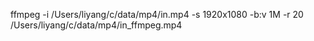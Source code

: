 ffmpeg  -i  /Users/liyang/c/data/mp4/in.mp4 -s 1920x1080  -b:v 1M  -r 20 /Users/liyang/c/data/mp4/in_ffmpeg.mp4